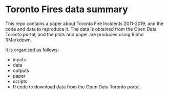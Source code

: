 # Toronto Fires data summary

This repo contains a paper about Toronto Fire Incidents 2011-2019, and the code and data to reproduce it. The data is obtained from the Open Data Toronto portal, and the plots and paper are produced using R and RMarkdown.

It is organised as follows:
- inputs
-   data
- outputs
-   paper
- scripts
-   R code to download data from the Open Data Toronto portal.

